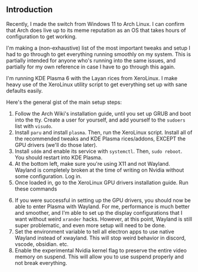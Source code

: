 ## Introduction

Recently, I made the switch from Windows 11 to Arch Linux. I can confirm
that Arch does live up to its meme reputation as an OS that takes hours
of configuration to get working.

I'm making a (non-exhaustive) list of the most important tweaks and setup I had to go through to get everything running smoothly on my system. This is partially intended for anyone who's running into the same issues, and partially for my own reference in case I have to go through this again.

I'm running KDE Plasma 6 with the Layan rices from XeroLinux. I make heavy use of the XeroLinux utility script to get everything set up with sane defaults easily.

Here's the general gist of the main setup steps:

1. Follow the Arch Wiki's installation guide, until you set up GRUB and boot into the tty. Create a user for yourself, and add yourself to the `sudoers` list with `visudo`.
2. Install `paru` and install `plasma`. Then, run the XeroLinux script. Install all of the recommended tweaks and KDE Plasma rices/addons, EXCEPT the GPU drivers (we'll do those later).
3. Install `sddm` and enable its service with `systemctl`. Then, `sudo reboot`. You should restart into KDE Plasma.
4. At the bottom left, make sure you're using X11 and not Wayland. Wayland is completely broken at the time of writing on Nvidia without some configuration. Log in.
5. Once loaded in, go to the XeroLinux GPU drivers installation guide. Run these commands
<!-- TODO: add gpu driver guide -->
6. If you were successful in setting up the GPU drivers, you should now be able to enter Plasma with Wayland. For me, performance is much better and smoother, and I'm able to set up the display configurations that I want without weird `xrander` hacks. However, at this point, Wayland is still super problematic, and even more setup will need to be done.
7. Set the environment variable to tell all electron apps to use native Wayland instead of xwayland. This will stop weird behavior in discord, vscode, obsidian. etc.
8. Enable the experimental Nvidia kernel flag to preserve the entire video memory on suspend. This will allow you to use suspend properly and not break everything.

